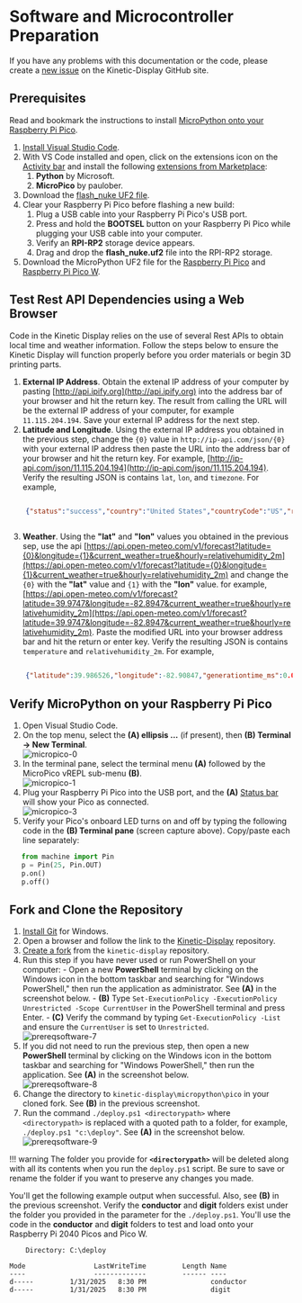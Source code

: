 # Software and Microcontroller Preparation

If you have any problems with this documentation or the code, please create a [new issue](https://github.com/gobbyo/kinetic-display/issues/new/choose) on the Kinetic-Display GitHub site.

## Prerequisites

Read and bookmark the instructions to install [MicroPython onto your Raspberry Pi Pico](https://www.raspberrypi.com/documentation/microcontrollers/micropython.html#what-is-micropython).

1. [Install Visual Studio Code](https://code.visualstudio.com/download).
2. With VS Code installed and open, click on the extensions icon on the [Activity bar](https://code.visualstudio.com/docs/getstarted/userinterface#_basic-layout) and install the following [extensions from Marketplace](https://code.visualstudio.com/docs/editor/extension-marketplace):
    1. **Python** by Microsoft.
    2. **MicroPico** by paulober.
3. Download the [flash_nuke UF2 file](https://github.com/Pwea/Flash-Nuke).
4. Clear your Raspberry Pi Pico before flashing a new build:
    1. Plug a USB cable into your Raspberry Pi Pico's USB port.
    2. Press and hold the **BOOTSEL** button on your Raspberry Pi Pico while plugging your USB cable into your computer.
    3. Verify an **RPI-RP2** storage device appears.
    4. Drag and drop the **flash_nuke.uf2** file into the RPI-RP2 storage.
5. Download the MicroPython UF2 file for the [Raspberry Pi Pico](https://micropython.org/download/RPI_PICO/) and [Raspberry Pi Pico W](https://micropython.org/download/RPI_PICO_W/).

## Test Rest API Dependencies using a Web Browser

Code in the Kinetic Display relies on the use of several Rest APIs to obtain local time and weather information. Follow the steps below to ensure the Kinetic Display will function properly before you order materials or begin 3D printing parts.

1. **External IP Address**. Obtain the extenal IP address of your computer by pasting [http://api.ipify.org](http://api.ipify.org) into the address bar of your browser and hit the return key. The result from calling the URL will be the external IP address of your computer, for example `11.115.204.194`. Save your external IP address for the next step.
2. **Latitude and Longitude**. Using the external IP address you obtained in the previous step, change the `{0}` value in `http://ip-api.com/json/{0}` with your external IP address then paste the URL into the address bar of your browser and hit the return key. For example, [http://ip-api.com/json/11.115.204.194](http://ip-api.com/json/11.115.204.194). Verify the resulting JSON is contains `lat`, `lon`, and `timezone`. For example,

```json

    {"status":"success","country":"United States","countryCode":"US","region":"OH","regionName":"Ohio","city":"Whitehall","zip":"43218","lat":39.9747,"lon":-82.8947,"timezone":"America/New_York","isp":"DoD Network Information Center","org":"DoD Network Information Center","as":"AS749 DoD Network Information Center","query":"11.115.204.194"}
   
```

3. **Weather**. Using the **"lat"** and **"lon"** values you obtained in the previous sep, use the api [https://api.open-meteo.com/v1/forecast?latitude={0}&longitude={1}&current_weather=true&hourly=relativehumidity_2m](https://api.open-meteo.com/v1/forecast?latitude={0}&longitude={1}&current_weather=true&hourly=relativehumidity_2m) and change the `{0}` with the **"lat"** value and `{1}` with the **"lon"** value. for example, [https://api.open-meteo.com/v1/forecast?latitude=39.9747&longitude=-82.8947&current_weather=true&hourly=relativehumidity_2m](https://api.open-meteo.com/v1/forecast?latitude=39.9747&longitude=-82.8947&current_weather=true&hourly=relativehumidity_2m). Paste the modified URL into your browser address bar and hit the return or enter key. Verify the resulting JSON is contains `temperature` and `relativehumidity_2m`. For example,

```json

    {"latitude":39.986526,"longitude":-82.90847,"generationtime_ms":0.058770179748535156,"utc_offset_seconds":0,"timezone":"GMT","timezone_abbreviation":"GMT","elevation":242.0,"current_weather_units":{"time":"iso8601","interval":"seconds","temperature":"°C","windspeed":"km/h","winddirection":"°","is_day":"","weathercode":"wmo code"},"current_weather":{"time":"2025-05-13T19:30","interval":900,"temperature":21.3,"windspeed":5.5,"winddirection":122,"is_day":1,"weathercode":3},"hourly_units":{"time":"iso8601","relativehumidity_2m":"%"},"hourly":{"time":[],"relativehumidity_2m":[]}}

```

## Verify MicroPython on your Raspberry Pi Pico

1. Open Visual Studio Code.
1. On the top menu, select the **(A) ellipsis ...** (if present), then **(B) Terminal -> New Terminal**.  
   ![micropico-0](./img/prereq-software/prereqsoftware-3.webp)
1. In the terminal pane, select the terminal menu **(A)** followed by the MicroPico vREPL sub-menu **(B)**.  
   ![micropico-1](./img/prereq-software/prereqsoftware-4.webp)
1. Plug your Raspberry Pi Pico into the USB port, and the **(A)** [Status bar](https://learn.microsoft.com/en-us/visualstudio/extensibility/vsix/recipes/notifications?view=vs-2022#status-bar) will show your Pico as connected.  
   ![micropico-3](./img/prereq-software/prereqsoftware-6.webp)
1. Verify your Pico's onboard LED turns on and off by typing the following code in the **(B) Terminal pane** (screen capture above). Copy/paste each line separately:

```python
   from machine import Pin
   p = Pin(25, Pin.OUT)
   p.on()
   p.off()
```

## Fork and Clone the Repository

1. [Install Git](https://git-scm.com/downloads) for Windows.
2. Open a browser and follow the link to the [Kinetic-Display](https://github.com/gobbyo/kinetic-display) repository.
3. [Create a fork](https://docs.github.com/en/pull-requests/collaborating-with-pull-requests/working-with-forks/fork-a-repo) from the `kinetic-display` repository.
4. Run this step if you have never used or run PowerShell on your computer:
       - Open a new **PowerShell** terminal by clicking on the Windows icon in the bottom taskbar and searching for "Windows PowerShell," then run the application as administrator. See **(A)** in the screenshot below.
       - **(B)** Type `Set-ExecutionPolicy -ExecutionPolicy Unrestricted -Scope CurrentUser` in the PowerShell terminal and press Enter.
       - **(C)** Verify the command by typing `Get-ExecutionPolicy -List` and ensure the `CurrentUser` is set to `Unrestricted`.  
    ![prereqsoftware-7](./img/prereq-software/prereqsoftware-7.webp)
5. If you did not need to run the previous step, then open a new **PowerShell** terminal by clicking on the Windows icon in the bottom taskbar and searching for "Windows PowerShell," then run the application. See **(A)** in the screenshot below.  
   ![prereqsoftware-8](./img/prereq-software/prereqsoftware-8.webp)
6. Change the directory to `kinetic-display\micropython\pico` in your cloned fork. See **(B)** in the previous screenshot.
7. Run the command `./deploy.ps1 <directorypath>` where `<directorypath>` is replaced with a quoted path to a folder, for example, `./deploy.ps1 "c:\deploy"`. See **(A)** in the screenshot below.  
   ![prereqsoftware-9](./img/prereq-software/prereqsoftware-9.webp)

!!! warning
    The folder you provide for **`<directorypath>`** will be deleted along with all its contents when you run the `deploy.ps1` script. Be sure to save or rename the folder if you want to preserve any changes you made.

You'll get the following example output when successful. Also, see **(B)** in the previous screenshot. Verify the **conductor** and **digit** folders exist under the folder you provided in the parameter for the `./deploy.ps1`. You'll use the code in the **conductor** and **digit** folders to test and load onto your Raspberry Pi 2040 Picos and Pico W.

```dos
    Directory: C:\deploy

Mode                 LastWriteTime         Length Name
----                 -------------         ------ ----
d-----         1/31/2025   8:30 PM                conductor
d-----         1/31/2025   8:30 PM                digit
```
